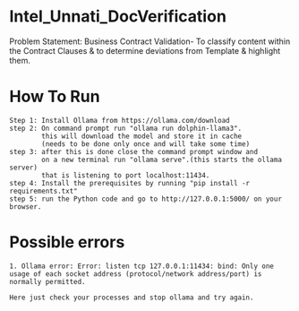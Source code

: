 # Intel_Unnati_DocVerification
Problem Statement: Business Contract Validation- To classify content within the Contract Clauses & to determine deviations from Template & highlight them.

# How To Run
```
Step 1: Install Ollama from https://ollama.com/download
step 2: On command prompt run "ollama run dolphin-llama3".
        this will download the model and store it in cache
        (needs to be done only once and will take some time)
step 3: after this is done close the command prompt window and
        on a new terminal run "ollama serve".(this starts the ollama server)
        that is listening to port localhost:11434.
step 4: Install the prerequisites by running "pip install -r requirements.txt"
step 5: run the Python code and go to http://127.0.0.1:5000/ on your browser.
```
# Possible errors
```
1. Ollama error: Error: listen tcp 127.0.0.1:11434: bind: Only one usage of each socket address (protocol/network address/port) is normally permitted.

Here just check your processes and stop ollama and try again.
```
